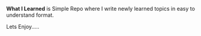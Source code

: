 **What I Learned** is Simple Repo where I write newly learned topics in easy to understand format.

Lets Enjoy.....